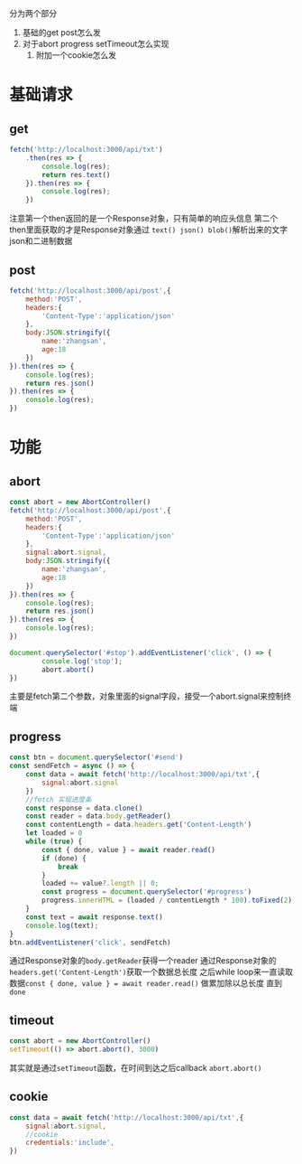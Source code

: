 分为两个部分
1. 基础的get post怎么发
2. 对于abort progress setTimeout怎么实现
	1. 附加一个cookie怎么发

# 基础请求
## get

```js
fetch('http://localhost:3000/api/txt')
	.then(res => {
	    console.log(res);
	    return res.text()
	}).then(res => {
	    console.log(res);
	})
```
注意第一个then返回的是一个Response对象，只有简单的响应头信息
第二个then里面获取的才是Response对象通过
`text() json() blob()`解析出来的文字 json和二进制数据


## post
```js
fetch('http://localhost:3000/api/post',{
    method:'POST',
    headers:{
        'Content-Type':'application/json'
    },
    body:JSON.stringify({
        name:'zhangsan',
        age:18
    })
}).then(res => {
    console.log(res);
    return res.json()
}).then(res => {
    console.log(res);
})
```

# 功能

## abort

```js
const abort = new AbortController()
fetch('http://localhost:3000/api/post',{
    method:'POST',
    headers:{
        'Content-Type':'application/json'
    },
    signal:abort.signal,
    body:JSON.stringify({
        name:'zhangsan',
        age:18
    })
}).then(res => {
    console.log(res);
    return res.json()
}).then(res => {
    console.log(res);
})

document.querySelector('#stop').addEventListener('click', () => {
        console.log('stop');
        abort.abort()
})
```
主要是fetch第二个参数，对象里面的signal字段，接受一个abort.signal来控制终端

## progress

```js
const btn = document.querySelector('#send')
const sendFetch = async () => {
    const data = await fetch('http://localhost:3000/api/txt',{
        signal:abort.signal
    })
    //fetch 实现进度条
    const response = data.clone()
    const reader = data.body.getReader()
    const contentLength = data.headers.get('Content-Length')
    let loaded = 0
    while (true) {
        const { done, value } = await reader.read()
        if (done) {
            break
        }
        loaded += value?.length || 0;
        const progress = document.querySelector('#progress')
        progress.innerHTML = (loaded / contentLength * 100).toFixed(2) + '%'
    }
    const text = await response.text()
    console.log(text);
}
btn.addEventListener('click', sendFetch)
```
通过Response对象的`body.getReader`获得一个reader
通过Response对象的`headers.get('Content-Length')`获取一个数据总长度
之后while loop来一直读取数据`const { done, value } = await reader.read()`
做累加除以总长度 直到`done`

## timeout

```js
const abort = new AbortController()
setTimeout(() => abort.abort(), 3000)
```
其实就是通过`setTimeout`函数，在时间到达之后callback `abort.abort()`

## cookie

```js
const data = await fetch('http://localhost:3000/api/txt',{
    signal:abort.signal,
    //cookie
    credentials:'include',
})
```
